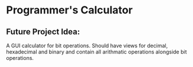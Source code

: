 # Programmer's Calculator

## Future Project Idea:

A GUI calculator for bit operations. Should have views for decimal, hexadecimal and binary and contain all arithmatic operations alongside bit operations.

